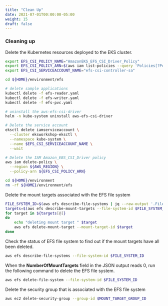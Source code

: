 ```yaml
---
title: "Clean Up"
date: 2021-07-01T00:00:00-05:00
weight: 15
draft: false
---
```

### Cleaning up
Delete the Kubernetes resources deployed to the EKS cluster. 
```sh
export EFS_CSI_POLICY_NAME="AmazonEKS_EFS_CSI_Driver_Policy"
export EFS_CSI_POLICY_ARN=$(aws iam list-policies --query 'Policies[?PolicyName==`'$EFS_CSI_POLICY_NAME'`].Arn' --output text)
export EFS_CSI_SERVICEACCOUNT_NAME="efs-csi-controller-sa"

cd ${HOME}/environment/efs

# delete sample applications
kubectl delete -f efs-reader.yaml
kubectl delete -f efs-writer.yaml
kubectl delete -f efs-pvc.yaml

# uninstall the aws-efs-csi-driver 
helm -n kube-system uninstall aws-efs-csi-driver

# Delete the service account
eksctl delete iamserviceaccount \
  --cluster eksworkshop-eksctl \
  --namespace kube-system \
  --name $EFS_CSI_SERVICEACCOUNT_NAME \
  --wait

# Delete the IAM Amazon_EBS_CSI_Driver policy
aws iam delete-policy \
  --region ${AWS_REGION} \
  --policy-arn ${EFS_CSI_POLICY_ARN}

cd ${HOME}/environment
rm -rf ${HOME}/environment/efs
```

Delete the mount targets associated with the EFS file system
```sh
FILE_SYSTEM_ID=$(aws efs describe-file-systems | jq --raw-output '.FileSystems[].FileSystemId')
targets=$(aws efs describe-mount-targets --file-system-id $FILE_SYSTEM_ID | jq --raw-output '.MountTargets[].MountTargetId')
for target in ${targets[@]}
do
    echo "deleting mount target " $target
    aws efs delete-mount-target --mount-target-id $target
done
```
Check the status of EFS file system to find out if the mount targets have all been deleted.
```sh
aws efs describe-file-systems --file-system-id $FILE_SYSTEM_ID
```
When the **NumberOfMountTargets** field in the JSON output reads 0, run the following command to delete the EFS file system.
```sh
aws efs delete-file-system --file-system-id $FILE_SYSTEM_ID
```
Delete the security group that is associated with the EFS file system
```sh
aws ec2 delete-security-group --group-id $MOUNT_TARGET_GROUP_ID
```
